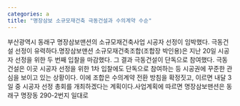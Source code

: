 ```yaml
---
categories: a
title: "명장삼보 소규모재건축 극동건설과 수의계약 수순"
---
```

부산광역시 동래구 명장삼보맨션의 소규모재건축사업 시공자 선정이 임박했다. 극동건설 선정이 유력하다.명장삼보맨션 소규모재건축조합(조합장 박인용)은 지난 20일 시공자 선정을 위한 두 번째 입찰을 마감했다. 그 결과 극동건설이 단독으로 참여했다. 극동건설은 이곳 시공자 선정을 위한 1차 입찰에도 단독으로 참여하는 등 시공권에 꾸준한 관심을 보이고 있는 상황이다. 이에 조합은 수의계약 전환 방침을 확정짓고, 이르면 내달 3일 중 시공자 선정 총회를 개최하겠다는 계획이다.사업계획에 따르면 명장삼보맨션은 동래구 명장동 290-2번지 일대로